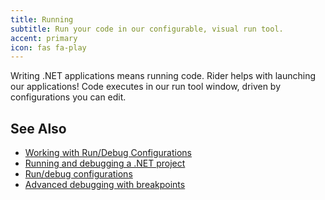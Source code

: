 ```yaml
---
title: Running
subtitle: Run your code in our configurable, visual run tool.
accent: primary
icon: fas fa-play
---
```


Writing .NET applications means running code. Rider helps with launching our applications! Code executes in our run tool window, driven by configurations you can edit.

## See Also
- [Working with Run/Debug Configurations](https://www.jetbrains.com/help/rider/Run_Debug_Configuration.html)
- [Running and debugging a .NET project](https://blog.jetbrains.com/dotnet/2017/08/21/running-debugging-net-project-rider/)
- [Run/debug configurations](https://blog.jetbrains.com/dotnet/2017/08/23/rundebug-configurations-rider/)
- [Advanced debugging with breakpoints](https://blog.jetbrains.com/dotnet/2017/08/28/rider-advanced-debugging-breakpoints/)
